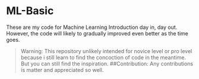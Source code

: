 # ML-Basic
These are my code for Machine Learning Introduction day in, day out. However, the code will likely to gradually improved even better as the time goes.
>Warning: This repository unlikely intended for novice level or pro level because i still learn to find the concoction of code in the meantime. But you can still find the inspiration.
##Contribution:
Any contributions is matter and appreciated so well.
